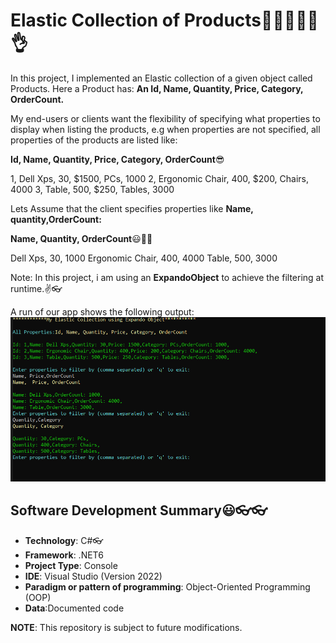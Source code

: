 #  Elastic Collection of Products🤷‍♀️😃😎🤞👌

In this project, I implemented an Elastic collection of a given object called Products.
Here a Product has: **An Id, Name, Quantity, Price, Category, OrderCount.**

My end-users or  clients want the flexibility of specifying what properties to display when listing the products,
 e.g when properties are not specified, all properties of the products are listed like:

**Id, Name, Quantity, Price, Category, OrderCount**😎

1, Dell Xps, 30, $1500, PCs, 1000
2, Ergonomic Chair, 400, $200, Chairs, 4000
3, Table, 500, $250, Tables, 3000

Lets Assume that the client specifies properties like **Name, quantity,OrderCount:**

**Name, Quantity, OrderCount**😃🤷‍♂️

Dell Xps, 30, 1000
Ergonomic Chair, 400, 4000
Table, 500, 3000


Note: In this project, i am using an  **ExpandoObject** to achieve the filtering at runtime.✌👓


A run of our app shows the following output:
![](https://github.com/kendrickchibueze/-Modern-Node-on-AWS/blob/main/Screenshot%20(486).png?raw=true)

## Software Development Summary😃👓👓
* **Technology**: C#👓
* **Framework**: .NET6
* **Project Type**: Console
* **IDE**: Visual Studio (Version 2022)
* **Paradigm or pattern of programming**: Object-Oriented Programming (OOP)
* **Data**:Documented code


**NOTE**: This repository is subject to future modifications.
